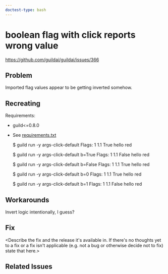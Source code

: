 ```yaml
---
doctest-type: bash
---
```


# boolean flag with click reports wrong value 

https://github.com/guildai/guildai/issues/366

## Problem

Imported flag values appear to be getting inverted somehow.

## Recreating

Requirements:

- guild<=0.8.0
- See [requirements.txt](requirements.txt)

    
    $ guild run -y args-click-default
    Flags: 1 1.1 True hello red
    
    $ guild run -y args-click-default b=True
    Flags: 1 1.1 False hello red

    $ guild run -y args-click-default b=False
    Flags: 1 1.1 True hello red

    $ guild run -y args-click-default b=0
    Flags: 1 1.1 True hello red


    $ guild run -y args-click-default b=1
    Flags: 1 1.1 False hello red

## Workarounds

Invert logic intentionally, I guess?

## Fix

<Describe the fix and the release it's available in. If there's no
thoughts yet to a fix or a fix isn't applicable (e.g. not a bug or
otherwise decide not to fix) state that here.>

## Related Issues

<List any related issues using their full GitHub URL.>
